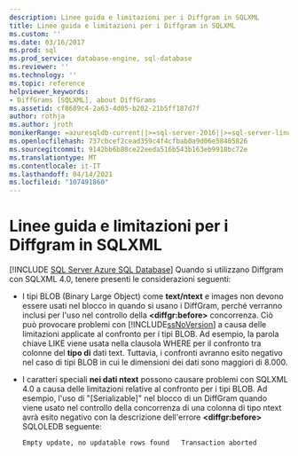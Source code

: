 ```yaml
---
description: Linee guida e limitazioni per i Diffgram in SQLXML
title: Linee guida e limitazioni per i Diffgram in SQLXML
ms.custom: ''
ms.date: 03/16/2017
ms.prod: sql
ms.prod_service: database-engine, sql-database
ms.reviewer: ''
ms.technology: ''
ms.topic: reference
helpviewer_keywords:
- DiffGrams [SQLXML], about DiffGrams
ms.assetid: cf8689c4-2a63-4d05-b202-21b5ff187d7f
author: rothja
ms.author: jroth
monikerRange: =azuresqldb-current||>=sql-server-2016||>=sql-server-linux-2017||=azuresqldb-mi-current
ms.openlocfilehash: 737cbcef2cead359c4f4cfbab0a9d06e58405826
ms.sourcegitcommit: 9142bb6b80ce22eeda516b543b163eb9918bc72e
ms.translationtype: MT
ms.contentlocale: it-IT
ms.lasthandoff: 04/14/2021
ms.locfileid: "107491860"
---
```

# <a name="guidelines-and-limitations-of-diffgrams-in-sqlxml"></a>Linee guida e limitazioni per i Diffgram in SQLXML
[!INCLUDE [SQL Server Azure SQL Database](../../../includes/applies-to-version/sql-asdb.md)]
  Quando si utilizzano Diffgram con SQLXML 4.0, tenere presenti le considerazioni seguenti:  
  
-   I tipi BLOB (Binary Large Object) come **text/ntext** e images non devono essere usati nel blocco in quando si usano i DiffGram, perché verranno inclusi per l'uso nel controllo della **\<diffgr:before>** concorrenza. Ciò può provocare problemi con [!INCLUDE[ssNoVersion](../../../includes/ssnoversion-md.md)] a causa delle limitazioni applicate al confronto per i tipi BLOB. Ad esempio, la parola chiave LIKE viene usata nella clausola WHERE per il confronto tra colonne del **tipo di** dati text. Tuttavia, i confronti avranno esito negativo nel caso di tipi BLOB in cui le dimensioni dei dati sono maggiori di 8.000.  
  
-   I caratteri speciali **nei dati ntext** possono causare problemi con SQLXML 4.0 a causa delle limitazioni relative al confronto per i tipi BLOB. Ad esempio, l'uso di "[Serializable]" nel blocco di un DiffGram quando viene usato nel controllo della concorrenza di una colonna di tipo ntext avrà esito negativo con la descrizione dell'errore **\<diffgr:before>** SQLOLEDB  seguente:  
  
    ```  
    Empty update, no updatable rows found   Transaction aborted  
    ```  
  
  
